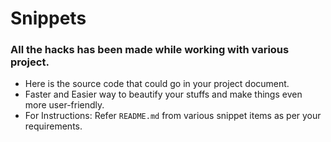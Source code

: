 # Snippets
### All the hacks has been made while working with various project. 
- Here is the source code that could go in your project document.
- Faster and Easier way to beautify your stuffs and make things even more user-friendly.
- For Instructions: Refer `README.md` from various snippet items as per your requirements. 
